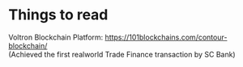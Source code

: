 # Things to read #

Voltron Blockchain Platform: <https://101blockchains.com/contour-blockchain/>    
(Achieved the first realworld Trade Finance transaction by SC Bank) 

